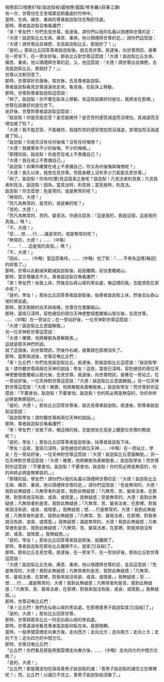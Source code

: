 相應部22相應87經/跋迦梨經(蘊相應/蘊篇/修多羅)(莊春江譯)  
有一次，世尊住在王舍城栗鼠飼養處的竹林中。  
當時，生病、痛苦、重病的尊者跋迦梨住在陶匠住處。  
那時，尊者跋迦梨召喚看護們：  
「來！學友們！你們去見世尊。抵達後，請你們以我的名義以頭禮拜世尊的足：『大德！跋迦梨比丘生病、痛苦、重病，他以頭禮拜世尊的足。』請你們這麼說：『大德！請世尊出自憐愍，去見跋迦梨比丘，那就好了！』」  
「是的。」那些比丘回答尊者跋迦梨後，就去見世尊。抵達後，向世尊問訊，接著在一旁坐下。在一旁坐好後，那些比丘對世尊這麼說：「大德！跋迦梨比丘生病、痛苦、重病，他以頭禮拜世尊的足。又，他這麼說：『大德！請世尊出自憐愍，去見跋迦梨比丘，那就好了！』」  
世尊以沈默同意了。  
那時，世尊穿好衣服後，取衣鉢，去見尊者跋迦梨。  
尊者跋迦梨看見世尊遠遠地走來。看見後，在臥床上移動。  
那時，世尊對尊者跋迦梨這麼說：  
「夠了，跋迦梨！你不要在臥床上移動，有這些設置好的座位，我將坐在那裡。」  
世尊在設置好的座位坐下。  
坐好後，世尊對尊者跋迦梨這麼說：  
「跋迦梨！你是否能忍受？是否能維持？是否苦的感受減退而沒增加，其減退而沒增加被了知？」  
「大德！我不能忍受，不能維持，我強烈苦的感受增加而沒減退，其增加而沒減退被了知。」  
「跋迦梨！你是否沒有任何後悔？沒有任何悔憾？」  
「大德！我確實有不少的後悔，不少的悔憾。」  
「那樣的話，跋迦梨！你是否在戒上不責備自己？」  
「大德！我在戒上不責備自己。」  
「跋迦梨！如果你確實在戒上不責備自己，你又為何後悔與悔憾呢？」  
「大德！長久以來，我想去見世尊，但我身體上沒有多少力氣能去見世尊。」  
「夠了，跋迦梨！你為何[要]見這腐臭之身呢？跋迦梨！凡見法者則見我；凡見我者則見法，跋迦梨！因為，當見法時，則見我；當見我時，則見法。  
跋迦梨！你怎麼想：色是常的，或是無常的呢？」  
「無常的，大德！」  
「而凡為無常的，是苦的，或是樂的呢？」  
「苦的，大德！」  
「而凡為無常的、苦的、變易法，你適合認為：『這是我的，我是這個，這是我的真我。』嗎？」  
「不，大德！」  
「受……想……行……識是常的，或是無常的呢？」  
「無常的，大德！」……（中略）  
「……『……這是我的真我。』嗎？」  
「不，大德！」  
「因此，……（中略）當這麼看時，……（中略）他了知：『……不再有這樣[輪迴]的狀態了。」  
那時，世尊以此勸誡來勸誡跋迦梨後，起座離開，前往耆闍崛山。  
那時，當世尊離去不久，尊者跋迦梨召喚看護們：  
「來！學友們！抬我上床，然後去仙吞山坡的黑岩處，像這樣的我，怎能想死在家中呢？」  
「是的，學友！」那些比丘回答尊者跋迦梨後，抬尊者跋迦梨上床，然後去仙吞山坡的黑岩處。  
那時，那天剩餘的白天與夜晚，世尊住在耆闍崛山。  
那時，當夜已深時，容色絕佳的兩位天神使整個耆闍崛山發光後，去見世尊。  
……（中略）在一旁站立；在一旁站好後，一位天神對世尊這麼說：  
「大德！跋迦梨比丘意圖解脫。」  
另一位天神對世尊這麼說：  
「大德！確實，他將解脫為善解脫者。」  
這就是那天神們所說。  
說了這個後，向世尊問訊，然後作右繞，接著就在那裡消失了。  
那時，當那夜過後，世尊召喚比丘們：  
「來！比丘們！你們去見跋迦梨比丘。抵達後，對跋迦梨比丘這麼說：『跋迦梨學友！請你聽世尊與兩位天神的說話：學友！這夜，當夜已深時，容色絕佳的兩位天神使整個耆闍崛山發光後，去見世尊。抵達後，向世尊問訊，接著在一旁站立，在一旁站好後，一位天神對世尊這麼說：「大德！跋迦梨比丘意圖解脫。」另一位天神對世尊這麼說：「大德！確實，他將解脫為善解脫者。」跋迦梨學友！而世尊對你這麼說：「不要害怕，跋迦梨！不要害怕，跋迦梨！你的死必將是無惡的，你的命終必將是無罪惡的。」』」  
「是的，大德！」那些比丘回答世尊後，就去見尊者跋迦梨。抵達後，對尊者跋迦梨這麼說：  
「跋迦梨學友！請你聽世尊與兩位天神的說話。」  
那時，尊者跋迦梨召喚看護們：  
「來！學友們！扶我下床，像這樣的我，怎能想坐在高座上聽那位世尊的教說呢？」  
「是的，學友！」那些比丘回答尊者跋迦梨後，扶尊者跋迦梨下床。  
「學友！這夜，當夜已深時，容色絕佳的兩位天神……（中略）在一旁站立，學友！在一旁站好後，一位天神對世尊這麼說：『大德！跋迦梨比丘意圖解脫。』另一位天神對世尊這麼說：『大德！確實，他將解脫為善解脫者。』跋迦梨學友！而世尊對你這麼說：『不要害怕，跋迦梨！不要害怕，跋迦梨！你的死必將是無惡的，你的命終必將是無罪惡的。』」  
「那樣的話，學友們！請你們以我的名義以頭禮拜世尊的足：『大德！跋迦梨比丘生病、痛苦、重病，他以頭禮拜世尊的足。』請你們這麼說：『色是無常的，大德！我對此無疑惑；凡無常者則是苦，我對此無疑惑；「凡無常、苦、變易法者，在那裡，對我來說沒有欲、或貪、或情愛。」我無疑惑；受是無常的，大德！我對此無疑惑；凡無常者則是苦，我對此無疑惑；「凡無常、苦、變易法者，在那裡，對我來說沒有欲、或貪、或情愛。」我無疑惑；想……行是無常的，大德！我對此無疑惑；凡無常者則是苦，我對此無疑惑；「凡無常、苦、變易法者，在那裡，對我來說沒有欲、或貪、或情愛。」我無疑惑；識是無常的，大德！我對此無疑惑；凡無常者則是苦，我對此無疑惑；「凡無常、苦、變易法者，在那裡，對我來說沒有欲、或貪、或情愛。」我無疑惑。』」  
「是的，學友！」那些比丘回答尊者跋迦梨後，就離開了。  
那時，尊者跋迦梨在那些比丘離開不久，就拿刀[自殺]了。  
那時，那些比丘去見世尊。抵達後，在一旁坐下。在一旁坐好後，那些比丘對世尊這麼說：  
「大德！跋迦梨比丘生病、痛苦、重病，他以頭禮拜世尊的足，並且這麼說：『色是無常的，大德！我對此無疑惑；凡無常者則是苦，我對此無疑惑；「凡無常、苦、變易法者，在那裡，對我來說沒有欲、或貪、或情愛。」我無疑惑；受……想……行……識是無常的，大德！我對此無疑惑；凡無常者則是苦，我對此無疑惑；「凡無常、苦、變易法者，在那裡，對我來說沒有欲、或貪、或情愛。」我無疑惑。』」  
那時，世尊召喚比丘們：  
「來！比丘們！我們去仙吞山坡的黑岩處，在那裡善男子跋迦梨拿刀[自殺]了。」  
「是的，大德！」那些比丘回答世尊。  
那時，世尊與眾多比丘一同去仙吞山坡的黑岩處。  
那時，世尊遠遠地看見尊者跋迦梨仰臥在床，肩膀側轉。  
當時，一股黑闇雲煙走向東方後，走向西方；走向北方；走向南方；走向上方；走向下方；走向四方的中間方位。  
那時，世尊召喚比丘們：  
「比丘們！你們看見那股黑闇雲煙走向東方後，……（中略）走向四方的中間方位嗎？」  
「是的，大德！」  
「比丘們！那是魔波旬在探尋善男子跋迦梨的識：『善男子跋迦梨的識住立在哪裡呢？』而，比丘們！以識已不住立，善男子跋迦梨般涅槃了。」  
  
  
